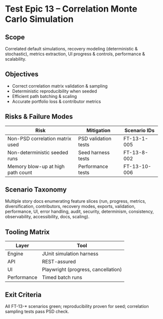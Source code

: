 # Test Epic 13 – Correlation Monte Carlo Simulation

## Scope
Correlated default simulations, recovery modeling (deterministic & stochastic), metrics extraction, UI progress & controls, performance & scalability.

## Objectives
- Correct correlation matrix validation & sampling
- Deterministic reproducibility when seeded
- Efficient path batching & scaling
- Accurate portfolio loss & contributor metrics

## Risks & Failure Modes
| Risk | Mitigation | Scenario IDs |
|------|-----------|--------------|
| Non-PSD correlation matrix used | PSD validation tests | FT-13-1-005 |
| Non-deterministic seeded runs | Seed harness tests | FT-13-8-002 |
| Memory blow-up at high path count | Performance tests | FT-13-10-006 |

## Scenario Taxonomy
Multiple story docs enumerating feature slices (run, progress, metrics, diversification, contributors, recovery modes, exports, validation, performance, UI, error handling, audit, security, determinism, consistency, observability, accessibility, docs, scaling).

## Tooling Matrix
| Layer | Tool |
|-------|------|
| Engine | JUnit simulation harness |
| API | REST-assured |
| UI | Playwright (progress, cancellation) |
| Performance | Timed batch runs |

## Exit Criteria
All FT-13-* scenarios green; reproducibility proven for seed; correlation sampling tests pass PSD check.
